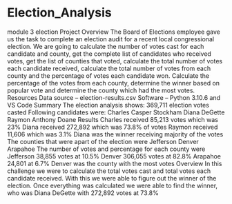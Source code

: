 # Election_Analysis
module 3 election
Project Overview
The Board of Elections employee gave us the task to complete an election audit for a recent local congressional election. We are going to calculate the number of votes cast for each candidate and county, get the complete list of candidates who received votes, get the list of counties that voted, calculate the total number of votes each candidate received, calculate the total number of votes from each county and the percentage of votes each candidate won. Calculate the percentage of the votes from each county, determine the winner based on popular vote and determine the county which had the most votes.
Resources
Data source – election-results.csv
Software – Python 3.10.6 and VS Code
Summary
The election analysis shows:
369,711 election votes casted
Following candidates were:
	Charles Casper Stockham
	Diana DeGette
	Raymon Anthony Doane
Results
	Charles received 85,213 votes which was 23%
	Diana received 272,892 which was 73.8% of votes
	Raymon received 11,606 which was 3.1%
Diana was the winner receiving majority of the votes
The counties that were apart of the election were
	Jefferson
	Denver
	Arapahoe
The number of votes and percentage for each county were
	Jefferson 38,855 votes at 10.5%
	Denver 306,055 votes at 82.8%
	Arapahoe 24,801 at 6.7%
Denver was the county with the most votes
Overview
In this challenge we were to calculate the total votes cast and total votes each candidate received. With this we were able to figure out the winner of the election. Once everything was calculated we were able to find the winner, who was Diana DeGette with 272,892 votes at 73.8%
